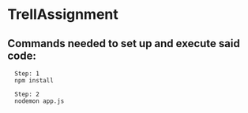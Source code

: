 # TrellAssignment

## Commands needed to set up and execute said code:
```
  Step: 1
  npm install
```
```
  Step: 2
  nodemon app.js
